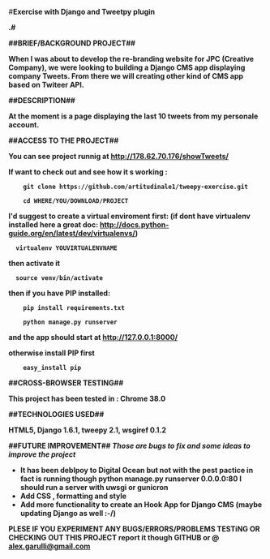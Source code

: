 
#<b>Exercise with Django and Tweetpy plugin</p>.#

##<b>BRIEF/BACKGROUND PROJECT</b>##

When I was about to develop the re-branding website for JPC (Creative Company), we were looking to building a Django CMS app 
displaying company Tweets. From there we will creating other kind of CMS app based on Twiteer API.

##<b>DESCRIPTION</b>##

At the moment is a page displaying the last 10 tweets from my personale account.

##<b>ACCESS TO THE PROJECT</b>##

You can see project runnig at http://178.62.70.176/showTweets/

If want to check out and see how it s working :

        git clone https://github.com/artitudinale1/tweepy-exercise.git
        
        cd WHERE/YOU/DOWNLOAD/PROJECT
        
I'd suggest to create a virtual enviroment first: (if dont have virtualenv installed here a great doc: http://docs.python-guide.org/en/latest/dev/virtualenvs/)

      virtualenv YOUVIRTUALENVNAME
      
then activate it
      
      source venv/bin/activate
        
then if you have PIP installed:
  
        pip install requirements.txt
        
        python manage.py runserver
        
and the app should start at http://127.0.0.1:8000/

otherwise install PIP first
  
        easy_install pip

##<b>CROSS-BROWSER TESTING</b>##

This project has been tested in : Chrome 38.0

##<b>TECHNOLOGIES USED</b>##

HTML5, Django 1.6.1, tweepy 2.1, wsgiref 0.1.2

##<b>FUTURE IMPROVEMENT</b>##
<i>Those are bugs to fix and some ideas to improve the project</i>

 - It has been deblpoy to Digital Ocean but not with the pest pactice in fact is running though
        python manage.py runserver  0.0.0.0:80
    I should run a server with uwsgi or gunicron
 - Add CSS , formatting and style
 - Add more functionality to create an Hook App for Django CMS (maybe updating Django as well :-/)
   
<b>PLESE IF YOU EXPERIMENT ANY BUGS/ERRORS/PROBLEMS TESTiNG OR CHECKING OUT THIS PROJECT</b> report it though GITHUB or @ alex.garulli@gmail.com
